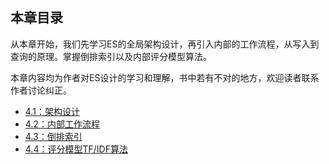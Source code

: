 ## 本章目录

从本章开始，我们先学习ES的全局架构设计，再引入内部的工作流程，从写入到查询的原理。掌握倒排索引以及内部评分模型算法。

本章内容均为作者对ES设计的学习和理解，书中若有不对的地方，欢迎读者联系作者讨论纠正。

* [4.1：架构设计](architecture_design.md)
* [4.2：内部工作流程](workflow.md)
* [4.3：倒排索引](inverted_index.md)
* [4.4：评分模型TF/IDF算法](score_model.md)